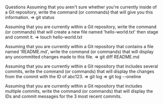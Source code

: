 Questions
Assuming that you aren't sure whether you're currently inside of a Git repository, write the command (or commands) that will give you this information.
=> git status

Assuming that you are currently within a Git repository, write the command (or commands) that will create a new file named 'hello-world.txt' then stage and commit it.
=> touch hello-world.txt

Assuming that you are currently within a Git repository that contains a file named 'README.md', write the command (or commands) that will display any uncommitted changes made to this file.
=> git diff README.md

Assuming that you are currently within a Git repository that includes several commits, write the command (or commands) that will display the changes from the commit with the ID of abc123.
=> git log 
=> git log --oneline

Assuming that you are currently within a Git repository that includes multiple commits, write the command (or commands) that will display the IDs and commit messages for the 3 most recent commits.
